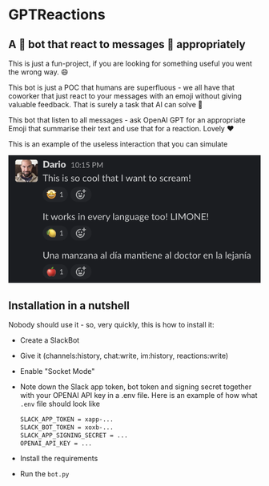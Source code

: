 # GPTReactions

## A 🤖 bot that react to messages 💌 appropriately

This is just a fun-project, if you are looking for something useful
you went the wrong way. 😄

This bot is just a POC that humans are superfluous - we all have that
coworker that just react to your messages with an emoji without giving
valuable feedback. That is surely a task that AI can solve 🤣

This bot that listen to all messages - ask OpenAI GPT for an appropriate
Emoji that summarise their text and use that for a reaction. Lovely ❤️

This is an example of the useless interaction that you can simulate

![](examples/examples.png)

## Installation in a nutshell

Nobody should use it - so, very quickly, this is how to install it:

* Create a SlackBot
* Give it (channels:history, chat:write, im:history, reactions:write)
* Enable "Socket Mode"
* Note down the Slack app token, bot token and signing secret together
  with your OPENAI API key in a .env file.
  Here is an example of how what `.env` file should look like

  ```
  SLACK_APP_TOKEN = xapp-...
  SLACK_BOT_TOKEN = xoxb-...
  SLACK_APP_SIGNING_SECRET = ...
  OPENAI_API_KEY = ...
  ```
* Install the requirements
* Run the `bot.py`
